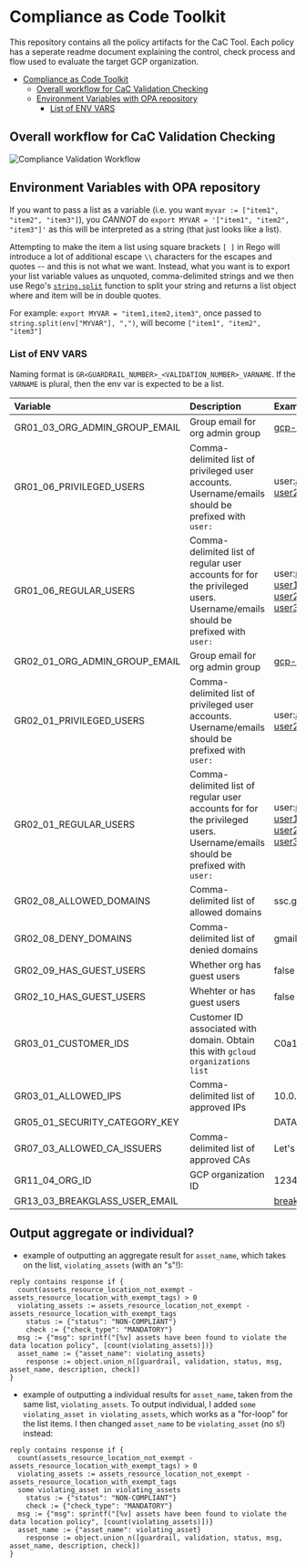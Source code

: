# Compliance as Code Toolkit

This repository contains all the policy artifacts for the CaC Tool. Each policy has a seperate readme document explaining the control, check process and flow used to evaluate the target GCP organization.

- [Compliance as Code Toolkit](#compliance-as-code-toolkit)
  - [Overall workflow for CaC Validation Checking](#overall-workflow-for-cac-validation-checking)
  - [Environment Variables with OPA repository](#environment-variables-with-opa-repository)
    - [List of ENV VARS](#list-of-env-vars)

## Overall workflow for CaC Validation Checking

![Compliance Validation Workflow](documentation/policy_diagrams/compliance-workflow.png "Compliance Validation Workflow")

## Environment Variables with OPA repository

If you want to pass a list as a variable (i.e. you want `myvar := ["item1", "item2", "item3"]`), you *CANNOT* do `export MYVAR = '["item1", "item2", "item3"]'` as this will be interpreted as a string (that just looks like a list).

Attempting to make the item a list using square brackets `[ ]` in Rego will introduce a lot of additional escape `\\` characters for the escapes and quotes -- and this is not what we want. Instead, what you want is to export your list variable values as unquoted, comma-delimited strings and we then use Rego's [`string.split`](https://www.openpolicyagent.org/docs/latest/policy-reference/#builtin-strings-split) function to split your string and returns a list object where and item will be in double quotes.

For example: `export MYVAR = "item1,item2,item3"`, once passed to `string.split(env["MYVAR"], ",")`, will become `["item1", "item2", "item3"]`


### List of ENV VARS

Naming format is `GR<GUARDRAIL_NUMBER>_<VALIDATION_NUMBER>_VARNAME`.  If the `VARNAME` is plural, then the env var is expected to be a list.

|Variable | Description | Example|
|:-|:-|:-|
|GR01_03_ORG_ADMIN_GROUP_EMAIL|Group email for org admin group|gcp-organization-admins@ssc.gc.ca|
|GR01_06_PRIVILEGED_USERS|Comma-delimited list of privileged user accounts. Username/emails should be prefixed with `user:`|user:admin-user1@ssc.gc.ca,user:admin-user2@ssc.gc.ca,user:user3-admin@ssc.gc.ca|
|GR01_06_REGULAR_USERS|Comma-delimited list of regular user accounts for for the privileged users. Username/emails should be prefixed with `user:`|user:reg-user1@123gccspm.gccspm.gc.ca,user:reg-user2@123cspmdev.onmicrosoft.com,user:some-user3@ssc.gc.ca|
|GR02_01_ORG_ADMIN_GROUP_EMAIL|Group email for org admin group|gcp-organization-admins@ssc.gc.ca|
|GR02_01_PRIVILEGED_USERS|Comma-delimited list of privileged user accounts. Username/emails should be prefixed with `user:`|user:admin-user1@ssc.gc.ca,user:admin-user2@ssc.gc.ca,user:user3-admin@ssc.gc.ca|
|GR02_01_REGULAR_USERS|Comma-delimited list of regular user accounts for for the privileged users. Username/emails should be prefixed with `user:`|user:reg-user1@123gccspm.gccspm.gc.ca,user:reg-user2@123cspmdev.onmicrosoft.com,user:some-user3@ssc.gc.ca|
|GR02_08_ALLOWED_DOMAINS|Comma-delimited list of allowed domains|ssc.gc.ca,gccspm.gc.ca|
|GR02_08_DENY_DOMAINS|Comma-delimited list of denied domains|gmail.com,outlook.com,yahoo.com|
|GR02_09_HAS_GUEST_USERS|Whether org has guest users|false|
|GR02_10_HAS_GUEST_USERS|Whehter or has guest users|false|
|GR03_01_CUSTOMER_IDS|Customer ID associated with domain. Obtain this with `gcloud organizations list`|C0a1b7d|
|GR03_01_ALLOWED_IPS|Comma-delimited list of approved IPs|10.0.7.44,192.168.0.16|
|GR05_01_SECURITY_CATEGORY_KEY||DATA_CLASSIFICATION|
|GR07_03_ALLOWED_CA_ISSUERS|Comma-delimited list of approved CAs|Let's Encrypt,Verisign|
|GR11_04_ORG_ID|GCP organization ID|1234567890|
|GR13_03_BREAKGLASS_USER_EMAIL||breakglass@ssc.gc.ca|


## Output aggregate or individual?
- example of outputting an aggregate result for `asset_name`, which takes on the list, `violating_assets` (with an "s"!):
```
reply contains response if {
  count(assets_resource_location_not_exempt - assets_resource_location_with_exempt_tags) > 0
  violating_assets := assets_resource_location_not_exempt - assets_resource_location_with_exempt_tags
	status := {"status": "NON-COMPLIANT"}
	check := {"check_type": "MANDATORY"}
  msg := {"msg": sprintf("[%v] assets have been found to violate the data location policy", [count(violating_assets)])}
  asset_name := {"asset_name": violating_assets}
	response := object.union_n([guardrail, validation, status, msg, asset_name, description, check])
}
```

- example of outputting a individual results for `asset_name`, taken from the same list, `violating_assets`.  To output individual, I added `some violating_asset in violating_assets`, which works as a "for-loop" for the list items.  I then changed `asset_name` to be `violating_asset` (no s!) instead:
```
reply contains response if {
  count(assets_resource_location_not_exempt - assets_resource_location_with_exempt_tags) > 0
  violating_assets := assets_resource_location_not_exempt - assets_resource_location_with_exempt_tags
  some violating_asset in violating_assets
	status := {"status": "NON-COMPLIANT"}
	check := {"check_type": "MANDATORY"}
  msg := {"msg": sprintf("[%v] assets have been found to violate the data location policy", [count(violating_assets)])}
  asset_name := {"asset_name": violating_asset}
	response := object.union_n([guardrail, validation, status, msg, asset_name, description, check])
}
```
